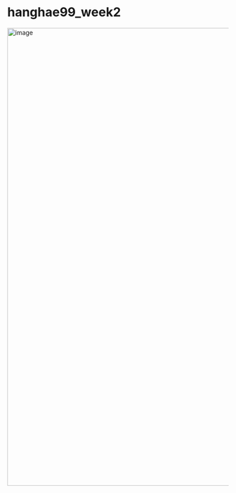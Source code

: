 # hanghae99_week2

<img width="1043" alt="image" src="https://github.com/si0852/hanghae99_week2/assets/64186698/6d394986-5857-4514-8f12-0085fcf2d3f6">
